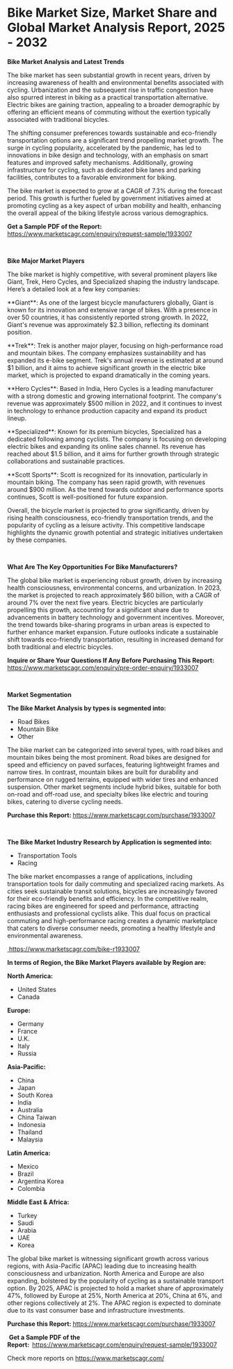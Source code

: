 <p><h1>Bike Market Size, Market Share and Global Market Analysis Report, 2025 - 2032</h1></p><p><strong>Bike Market Analysis and Latest Trends</strong></p>
<p><p>The bike market has seen substantial growth in recent years, driven by increasing awareness of health and environmental benefits associated with cycling. Urbanization and the subsequent rise in traffic congestion have also spurred interest in biking as a practical transportation alternative. Electric bikes are gaining traction, appealing to a broader demographic by offering an efficient means of commuting without the exertion typically associated with traditional bicycles. </p><p>The shifting consumer preferences towards sustainable and eco-friendly transportation options are a significant trend propelling market growth. The surge in cycling popularity, accelerated by the pandemic, has led to innovations in bike design and technology, with an emphasis on smart features and improved safety mechanisms. Additionally, growing infrastructure for cycling, such as dedicated bike lanes and parking facilities, contributes to a favorable environment for biking.</p><p>The bike market is expected to grow at a CAGR of 7.3% during the forecast period. This growth is further fueled by government initiatives aimed at promoting cycling as a key aspect of urban mobility and health, enhancing the overall appeal of the biking lifestyle across various demographics.</p></p>
<p><strong>Get a Sample PDF of the Report:&nbsp;</strong> <a href="https://www.marketscagr.com/enquiry/request-sample/1933007?utm_campaign=2235&utm_medium=2&utm_source=Github&utm_content=ia&utm_term=06022025&utm_id=bike">https://www.marketscagr.com/enquiry/request-sample/1933007</a></p>
<p>&nbsp;</p>
<p><strong>Bike Major Market Players</strong></p>
<p><p>The bike market is highly competitive, with several prominent players like Giant, Trek, Hero Cycles, and Specialized shaping the industry landscape. Here’s a detailed look at a few key companies:</p><p>**Giant**: As one of the largest bicycle manufacturers globally, Giant is known for its innovation and extensive range of bikes. With a presence in over 50 countries, it has consistently reported strong growth. In 2022, Giant's revenue was approximately $2.3 billion, reflecting its dominant position.</p><p>**Trek**: Trek is another major player, focusing on high-performance road and mountain bikes. The company emphasizes sustainability and has expanded its e-bike segment. Trek's annual revenue is estimated at around $1 billion, and it aims to achieve significant growth in the electric bike market, which is projected to expand dramatically in the coming years.</p><p>**Hero Cycles**: Based in India, Hero Cycles is a leading manufacturer with a strong domestic and growing international footprint. The company's revenue was approximately $500 million in 2022, and it continues to invest in technology to enhance production capacity and expand its product lineup.</p><p>**Specialized**: Known for its premium bicycles, Specialized has a dedicated following among cyclists. The company is focusing on developing electric bikes and expanding its online sales channel. Its revenue has reached about $1.5 billion, and it aims for further growth through strategic collaborations and sustainable practices.</p><p>**Scott Sports**: Scott is recognized for its innovation, particularly in mountain biking. The company has seen rapid growth, with revenues around $900 million. As the trend towards outdoor and performance sports continues, Scott is well-positioned for future expansion.</p><p>Overall, the bicycle market is projected to grow significantly, driven by rising health consciousness, eco-friendly transportation trends, and the popularity of cycling as a leisure activity. This competitive landscape highlights the dynamic growth potential and strategic initiatives undertaken by these companies.</p></p>
<p>&nbsp;</p>
<p><strong>What Are The Key Opportunities For Bike Manufacturers?</strong></p>
<p><p>The global bike market is experiencing robust growth, driven by increasing health consciousness, environmental concerns, and urbanization. In 2023, the market is projected to reach approximately $60 billion, with a CAGR of around 7% over the next five years. Electric bicycles are particularly propelling this growth, accounting for a significant share due to advancements in battery technology and government incentives. Moreover, the trend towards bike-sharing programs in urban areas is expected to further enhance market expansion. Future outlooks indicate a sustainable shift towards eco-friendly transportation, resulting in increased demand for both traditional and electric bicycles.</p></p>
<p><strong>Inquire or Share Your Questions If Any Before Purchasing This Report:</strong> <a href="https://www.marketscagr.com/enquiry/pre-order-enquiry/1933007?utm_campaign=2235&utm_medium=2&utm_source=Github&utm_content=ia&utm_term=06022025&utm_id=bike">https://www.marketscagr.com/enquiry/pre-order-enquiry/1933007</a></p>
<p>&nbsp;</p>
<p><strong>Market Segmentation</strong></p>
<p><strong>The Bike Market Analysis by types is segmented into:</strong></p>
<p><ul><li>Road Bikes</li><li>Mountain Bike</li><li>Other</li></ul></p>
<p><p>The bike market can be categorized into several types, with road bikes and mountain bikes being the most prominent. Road bikes are designed for speed and efficiency on paved surfaces, featuring lightweight frames and narrow tires. In contrast, mountain bikes are built for durability and performance on rugged terrains, equipped with wider tires and enhanced suspension. Other market segments include hybrid bikes, suitable for both on-road and off-road use, and specialty bikes like electric and touring bikes, catering to diverse cycling needs.</p></p>
<p><strong>Purchase this Report:&nbsp;</strong><a href="https://www.marketscagr.com/purchase/1933007?utm_campaign=2235&utm_medium=2&utm_source=Github&utm_content=ia&utm_term=06022025&utm_id=bike">https://www.marketscagr.com/purchase/1933007</a></p>
<p>&nbsp;</p>
<p><strong>The Bike Market Industry Research by Application is segmented into:</strong></p>
<p><ul><li>Transportation Tools</li><li>Racing</li></ul></p>
<p><p>The bike market encompasses a range of applications, including transportation tools for daily commuting and specialized racing markets. As cities seek sustainable transit solutions, bicycles are increasingly favored for their eco-friendly benefits and efficiency. In the competitive realm, racing bikes are engineered for speed and performance, attracting enthusiasts and professional cyclists alike. This dual focus on practical commuting and high-performance racing creates a dynamic marketplace that caters to diverse consumer needs, promoting a healthy lifestyle and environmental awareness.</p></p>
<p><a href="https://www.marketscagr.com/bike-r1933007?utm_campaign=2235&utm_medium=2&utm_source=Github&utm_content=ia&utm_term=06022025&utm_id=bike">&nbsp;https://www.marketscagr.com/bike-r1933007</a></p>
<p><strong>In terms of Region, the Bike Market Players available by Region are:</strong></p>
<p>
    <p> <strong> North America: </strong>
        <ul>
            <li>United States</li>
            <li>Canada</li>
        </ul>
        </p> 
    <p> <strong> Europe: </strong>
        <ul>
            <li>Germany</li>
            <li>France</li>
            <li>U.K.</li>
            <li>Italy</li>
            <li>Russia</li>
        </ul>
        </p> 
    <p> <strong> Asia-Pacific: </strong>
        <ul>
            <li>China</li>
            <li>Japan</li>
            <li>South Korea</li>
            <li>India</li>
            <li>Australia</li>
            <li>China Taiwan</li>
            <li>Indonesia</li>
            <li>Thailand</li>
            <li>Malaysia</li>
        </ul>
        </p> 
    <p> <strong> Latin America: </strong>
        <ul>
            <li>Mexico</li>
            <li>Brazil</li>
            <li>Argentina Korea</li>
            <li>Colombia</li>
        </ul>
        </p> 
    <p> <strong> Middle East & Africa: </strong>
        <ul>
            <li>Turkey</li>
            <li>Saudi</li>
            <li>Arabia</li>
            <li>UAE</li>
            <li>Korea</li>
        </ul>
    </p>
    </p>
<p><p>The global bike market is witnessing significant growth across various regions, with Asia-Pacific (APAC) leading due to increasing health consciousness and urbanization. North America and Europe are also expanding, bolstered by the popularity of cycling as a sustainable transport option. By 2025, APAC is projected to hold a market share of approximately 47%, followed by Europe at 25%, North America at 20%, China at 6%, and other regions collectively at 2%. The APAC region is expected to dominate due to its vast consumer base and infrastructure investments.</p></p>
<p><strong>Purchase this Report: </strong><a href="https://www.marketscagr.com/purchase/1933007?utm_campaign=2235&utm_medium=2&utm_source=Github&utm_content=ia&utm_term=06022025&utm_id=bike">https://www.marketscagr.com/purchase/1933007</a></p>
<p>&nbsp;<strong>Get a Sample PDF of the Report:&nbsp;&nbsp;</strong><a href="https://www.marketscagr.com/enquiry/request-sample/1933007?utm_campaign=2235&utm_medium=2&utm_source=Github&utm_content=ia&utm_term=06022025&utm_id=bike">https://www.marketscagr.com/enquiry/request-sample/1933007</a></p>
<p><strong></strong></p>
<p>Check more reports on <a href="https://www.marketscagr.com/?utm_campaign=2235&utm_medium=2&utm_source=Github&utm_content=ia&utm_term=06022025&utm_id=bike">https://www.marketscagr.com/</a></p>